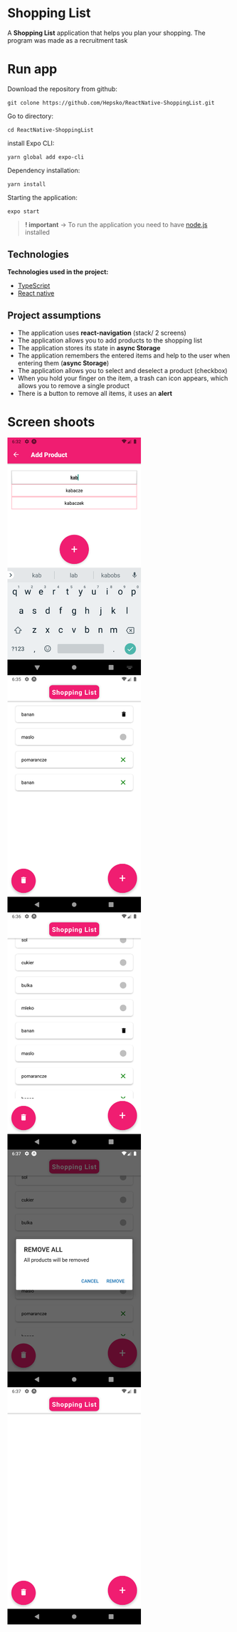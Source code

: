 # Shopping List

A **Shopping List** application that helps you plan your shopping.  The program was made as a recruitment task


# Run app
Download the repository from github:
```
git colone https://github.com/Hepsko/ReactNative-ShoppingList.git
```  
Go to directory:
```  
cd ReactNative-ShoppingList
```  
install Expo CLI:
```
yarn global add expo-cli
```  
Dependency installation:
```
yarn install
```  
Starting the application:
```
expo start
```  
> **! important** -> To run the application you need to have [node.js](https://nodejs.org/en/) installed
## Technologies

**Technologies used in the project:**
* [TypeScript](https://www.typescriptlang.org)
* [React native](https://reactnative.dev)

## Project assumptions
* The application uses **react-navigation** (stack/ 2 screens)
*  The application allows you to add products to the shopping list
* The application stores its state in **async Storage**
* The application remembers the entered items and help to the user when entering them (**async Storage**)
* The application allows you to select and deselect a product (checkbox)
* When you hold your finger on the item, a trash can icon appears, which allows you to remove a single product
* There is a button to remove all items, it uses an **alert**


# Screen shoots
<img  alt="Screen1"  width="300" src="https://github.com/Hepsko/ReactNative-ShoppingList/blob/main/app_screenshots/Screenshot_1.png" style="float: left; margin-right: 10px;"/>
<img  alt="Screen6" width="300" src="https://github.com/Hepsko/ReactNative-ShoppingList/blob/main/app_screenshots/Screenshot_6.png" style="float: left; margin-right: 10px;"/>
<img  alt="Screen7" width="300" src="https://github.com/Hepsko/ReactNative-ShoppingList/blob/main/app_screenshots/Screenshot_7.png" style="float: left; margin-right: 10px;"/>
<img  alt="Screen8" width="300" src="https://github.com/Hepsko/ReactNative-ShoppingList/blob/main/app_screenshots/Screenshot_8.png" style="float: left; margin-right: 10px;"/>
<img  alt="Screen9" width="300" src="https://github.com/Hepsko/ReactNative-ShoppingList/blob/main/app_screenshots/Screenshot_9.png" style="float: left; margin-right: 10px;"/>
